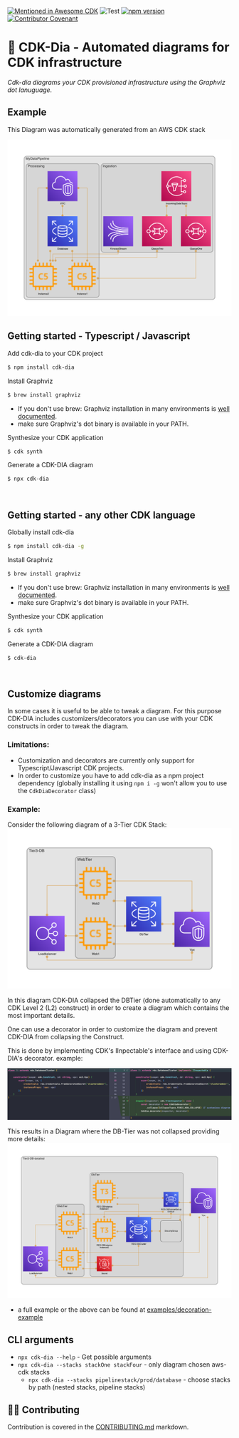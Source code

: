 [![Mentioned in Awesome CDK](https://awesome.re/mentioned-badge.svg)](https://github.com/kolomied/awesome-cdk)
![Test](https://github.com/pistazie/cdk-dia/workflows/Test/badge.svg)
[![npm version](https://badge.fury.io/js/cdk-dia.svg)](https://badge.fury.io/js/cdk-dia)
[![Contributor Covenant](https://img.shields.io/badge/Contributor%20Covenant-2.1-4baaaa.svg)](code_of_conduct.md)

# 🎡 CDK-Dia - Automated diagrams for CDK infrastructure

_Cdk-dia diagrams your CDK provisioned infrastructure using the Graphviz dot lanuguage._

## Example

This Diagram was automatically generated from an AWS CDK stack
<p align="center">
    <img src="docs/diagram.png" />
</p>

## Getting started - Typescript / Javascript
Add cdk-dia to your CDK project
```sh
$ npm install cdk-dia
```

Install Graphviz
```sh
$ brew install graphviz
```
* If you don't use brew: Graphviz installation in many environments is [well documented](https://graphviz.org/download/).
* make sure Graphviz's dot binary is available in your PATH.
  
Synthesize your CDK application
```sh
$ cdk synth
```

Generate a CDK-DIA diagram
```sh
$ npx cdk-dia
```
<br/>

## Getting started - any other CDK language
Globally install cdk-dia
```sh
$ npm install cdk-dia -g
```

Install Graphviz
```sh
$ brew install graphviz
```
* If you don't use brew: Graphviz installation in many environments is [well documented](https://graphviz.org/download/).
* make sure Graphviz's dot binary is available in your PATH.

Synthesize your CDK application
```sh
$ cdk synth
```

Generate a CDK-DIA diagram
```sh
$ cdk-dia
```
<br/>

## Customize diagrams

In some cases it is useful to be able to tweak a diagram. For this purpose CDK-DIA includes customizers/decorators
you can use with your CDK constructs in order to tweak the diagram.

### Limitations:

* Customization and decorators are currently only support for Typescript/Javascript CDK projects.
* In order to customize you have to add cdk-dia as a npm project dependency (globally installing it using `npm i -g` won't allow you to use the `CdkDiaDecorator` class)

### Example:
Consider the following diagram of a 3-Tier CDK Stack:
<img src="docs/decorator_example_collapsed.png" />

In this diagram CDK-DIA collapsed the DBTier (done automatically to any CDK Level 2 (L2) construct) in order to
create a diagram which contains the most important details.

One can use a decorator in order to customize the diagram and prevent CDK-DIA from collapsing the Construct.

This is done by implementing CDK's IInpectable's interface and using CDK-DIA's decorator. example:

<img src="docs/decoration_example_diff.png" />

This results in a Diagram where the DB-Tier was not collapsed providing more details:
<img src="docs/decorator_example_non-collapsed.png" />

* a full example or the above can be found at [examples/decoration-example](examples/decoration-example)

## CLI arguments
* ```npx cdk-dia --help``` - Get possible arguments
* ```npx cdk-dia --stacks stackOne stackFour``` - only diagram chosen aws-cdk stacks
    * ```npx cdk-dia --stacks pipelinestack/prod/database``` - choose stacks by path (nested stacks, pipeline stacks)

## 🙏🏽 Contributing
Contribution is covered in the [CONTRIBUTING.md](./CONTRIBUTING.md) markdown.